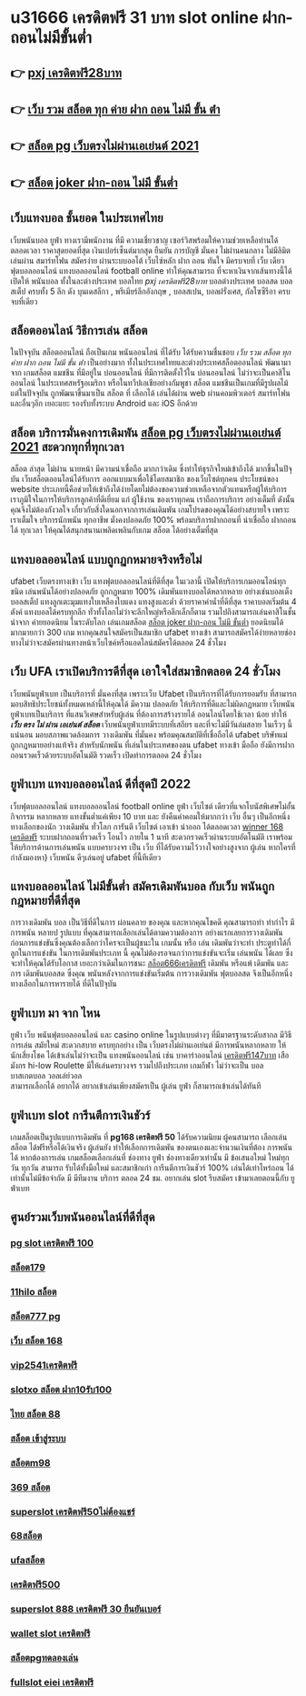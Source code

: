 # u31666 เครดิตฟรี 31 บาท  slot online   ฝาก-ถอนไม่มีขั้นต่ำ 

## 👉 [pxj เครดิตฟรี28บาท](https://mabet.net/20-free-100/)
## 👉 [เว็บ รวม สล็อต ทุก ค่าย ฝาก ถอน ไม่มี ขั้น ต่ํา](https://member.mabet.net/?action=login)
## 👉 [สล็อต pg เว็บตรงไม่ผ่านเอเย่นต์ 2021](https://mabet.net/20-free-100/)
## 👉 [สล็อต joker ฝาก-ถอน ไม่มี ขั้นต่ำ](https://mabet.net/)

##  เว็บแทงบอล  ชั้นยอด ในประเทศไทย

 เว็บพนันบอล   ยูฟ่า  ทางเรามีพนักงาน  ที่มี ความเชี่ยวชาญ  เซอร์วิสพร้อมให้ความช่วยเหลือท่านได้ ตลอดเวลา   ราคาสุดยอดที่สุด  เงินเปอร์เซ็นต์มากสุด  ยืนยัน   การบัญชี  มั่นคง  ไม่ผ่านคนกลาง   ไม่มีลิมิต  เล่นผ่าน สมาร์ทโฟน  สมัครง่าย  ผ่านระบบออโต้  เว็บไซ์หลัก ฝาก  ถอน  ทันใจ มีครบจบที่ เว็บ เดียว ฟุตบอลออนไลน์ แทงบอลออนไลน์ football online ทำให้คุณสามารถ ที่จะหาเงินจากเส้นทางนี้ได้ เปิดให้ พนันบอล  ทั้งในละต่างประเทศ บอลไทย *pxj เครดิตฟรี28บาท*  บอลต่างประเทศ บอลสด บอลสเต็ป  ครบทั้ง 5 ลีก ดัง บุนเดสลีกา , พรีเมียร์ลีกอังกฤษ ,  บอลสเปน,  บอลฝรั่งเศส, กัลโซซีรีอา  ครบจบที่เดียว

## สล็อตออนไลน์  วิธีการเล่น สล็อต

ในปัจจุบัน สล็อตออนไลน์ ถือเป็นเกม พนันออนไลน์  ที่ได้รับ ได้รับความชื่นชอบ *เว็บ รวม สล็อต ทุก ค่าย ฝาก ถอน ไม่มี ขั้น ต่ํา* เป็นอย่างมาก ทั้งในประเทศไทยและต่างประเทศสล็อตออนไลน์ พัฒนามาจาก  เกมสล็อต แมชชีน ที่มีอยู่ใน บ่อนออนไลน์ ที่มีการติดตั้งไว้ใน บ่อนออนไลน์ ไม่ว่าจะเป็นคาสิโนออนไลน์   ในประเทศสหรัฐอเมริกา หรือในทวีปเอเชียอย่างกัมพูชา สล็อต  แมชชีนเป็นเกมที่มีรูปผลไม้ แต่ในปัจจุบัน  ถูกพัฒนาขึ้นมาเป็น  สล็อต ที่ เลือกได้ เล่นได้ผ่าน  web  ผ่านคอมพิวเตอร์  สมาร์ทโฟน  และอื่นๆอีก เยอะแยะ รองรับทั้งระบบ Android และ iOS อีกด้วย


## สล็อต  บริการมั่นคงการเดิมพัน [สล็อต pg เว็บตรงไม่ผ่านเอเย่นต์ 2021](https://mabet.net/)  สะดวกทุกที่ทุกเวลา

 สล็อต ล่าสุด ไม่ผ่าน นายหน้า มีความน่าเชื่อถือ มากกว่าเดิม ซึ่งทำให้ธุรกิจใหม่เข้าถึงได้  มากขึ้นในปัจุบัน  เว็บสล็อตออนไลน์ได้รับการ ออกแบบมาเพื่อใช้โดยสมาชิก ของเว็บไซต์ทุกคน ประโยชน์ของ website ประเภทนี้คือช่วยให้เข้าถึงได้ง่ายโดยไม่ต้องขอความช่วยเหลือจากตัวแทนหรือผู้ให้บริการ เราภูมิใจในการให้บริการลูกค้าที่ดีเยี่ยม แก่ ผู้ใช้งาน ของเราทุกคน เราถือการบริการ อย่างเต็มที่ ดังนั้นคุณจึงไม่ต้องกังวลใจ เกี่ยวกับสิ่งใดนอกจากการเล่นเดิมพัน เกมโปรดของคุณได้อย่างสบายใจ เพราะเราเต็มใจ บริการนักพนัน ทุกอาชีพ มั่งคงปลอดภัย 100% พร้อมบริการฝากถอนที่ น่าเชื่อถือ ฝากถอนได้ ทุกเวลา  ให้คุณได้สนุกสนานเพลิดเพลินกับเกม  สล็อต ได้อย่างเต็มที่สุด


## แทงบอลออนไลน์ แบบถูกฏกหมายจริงหรือไม่ 

 ufabet เว็บตรงทางเข้า  เว็บ แทงฟุตบอลออนไลน์ที่ดีที่สุด ในเวลานี้ เปิดให้บริการเกมออนไลน์ทุก ชนิด   เล่นพนันได้อย่างปลอดภัย ถูกกฏหมาย 100% เดิมพันแทงบอลได้หลากหลาย  อย่างเช่นบอลเต็ง บอลสเต็ป แทงลูกเตะมุมแทงใบเหลืองใบแดง แทงสูงและต่ำ ด้วยราคาค่าน้ำที่ดีที่สุด ราคาบอลเริ่มต้น 4 ตังค์ แทงบอลได้ครบทุกลีก ทั่วทั้งโลกไม่ว่าจะลีกใหญ่หรือลีกเล็กก็ตาม รวมไปถึงสามารถเล่นคาสิโนชั้นนำจาก ค่ายยอดนิยม ในระดับโลก  เล่นเกมสล็อต [สล็อต joker ฝาก-ถอน ไม่มี ขั้นต่ำ](https://mabet.net/credit-free-50/) ยอดนิยมได้มากมายกว่า 300 เกม หากคุณสนใจสมัครเป็นสมาชิก ufabet ทางเข้า  สามารถสมัครได้ง่ายหลายช่องทางไม่ว่าจะสมัครผ่านทางหน้าเว็บไซค์หรือแอดไลน์สมัครได้ตลอด 24 ชั่วโมง

## เว็บ UFA เราเปิดบริการดีที่สุด เอาใจใส่สมาชิกตลอด 24 ชั่วโมง

 เว็บพนันยูฟ่าเบท เป็นบริการที่ มั่นคงที่สุด เพราะเว็บ Ufabet  เป็นบริการที่ได้รับการยอมรับ ที่สามารถมอบสิทธิประโยชน์ทั้งหมดเหล่านี้ให้คุณได้ มีความ ปลอดภัย ให้บริการที่ดีและไม่ผิดกฏหมาย  เว็บพนันยูฟ่าเบทเป็นบริการ ที่แสนวิเศษสำหรับผู้เล่น ที่ต้องการสร้างรายได้ ออนไลน์โดยใช้เวลา น้อย  ทำให้  ***เว็บ ตรง ไม่ ผ่าน เอเย่นต์ สล็อต*** เว็บพนันยูฟ่าเบทมีระบบที่เสถียร และที่จะไม่มีวันล่มสลาย ในเร็วๆ นี้แน่นอน มอบสภาพแวดล้อมการ วางเดิมพัน ที่มั่นคง พร้อมคุณสมบัติที่เชื่อถือได้ ufabet บริษัทแม่ ถูกกฎหมายอย่างแท้จริง สำหรับนักพนัน ที่เล่นในประเทศของตน  ufabet ทางเข้า มือถือ ยังมีการฝากถอนรวดเร็วด้วยระบบอัตโนมัติ รวดเร็ว เปิดทำการตลอด 24 ชั่วโมง


## ยูฟ่าเบท  แทงบอลออนไลน์   ดีที่สุดปี 2022

เว็บฟุตบอลออนไลน์ แทงบอลออนไลน์ football online   ยูฟ่า   เว็บไซต์ เดียวที่แจกโบนัสพิเศษไม่อั้นกิจกรรม หลากหลาย  แทงขั้นต่ำแค่เพียง 10 บาท และ ยังคืนค่าคอมให้มากกว่า เว็บ อื่นๆ เป็นอีกหนึ่งทางเลือกของนัก วางเดิมพัน ทั่วโลก การันตี เว็บไซต์  เอาเข้า  นำออก ได้ตลอดเวลา  [winner 168 เครดิตฟรี](https://bio.link/tisawago) ระบบฝากถอนที่รวดเร็ว โอนไว ภายใน 1 นาที สะดวกรวดเร็วผ่านระบบอัตโนมัติ เราพร้อมให้บริการด้านการเล่นพนัน แบบครบวงจร เป็น เว็บ ที่ได้รับความไว้วางใจอย่างสูงจาก  ผู้เล่น  หากใครที่กำลังมองหา}  เว็บพนัน ดีๆเล่นอยู่  ufabet  ที่นี้ทีเดียว


##  แทงบอลออนไลน์ ไม่มีขั้นต่ำ สมัครเดิมพันบอล กับเว็บ พนันถูกกฎหมายที่ดีที่สุด

 การวางเดิมพัน  บอล เป็นวิธีที่ดีในการ ผ่อนคลาย ของคุณ และหากคุณโชคดี คุณสามารถทำ ทำกำไร มีการพนัน หลายป รูปแบบ ที่คุณสามารถเลือกเล่นได้ตามความต้องการ  อย่างแรกเลยการวางเดิมพัน ก่อนการแข่งขันซึ่งคุณต้องเลือกว่าใครจะเป็นผู้ชนะใน เกมนั้น หรือ เล่น เดิมพันว่าจะทำ ประตูทำได้กี่ลูกในการแข่งขัน ในการเดิมพันประเภท นี้ คุณไม่ต้องรอจนกว่าการแข่งขันจะเริ่ม  เล่นพนัน ได้เลย ซึ่งจะทำให้คุณได้รับโอกาส เยอะกว่าเดิมในการชนะ [สล็อต666เครดิตฟรี](https://mabet.net/register/) เดิมพัน หรือแพ้ เดิมพัน  และการ เดิมพันบอลสด ซึ่งคุณ พนันหลังจากการแข่งขันเริ่มต้น  การวางเดิมพัน  ฟุตบอลสด จึงเป็นอีกหนึ่งทางเลือกในการหารายได้ ที่ดีในปัจุบัน

## ยูฟ่าเบท มา จาก ไหน

 ยูฟ่า   เว็บ พนันฟุตบอลออนไลน์    และ    casino online   ในรูปแบบต่างๆ   ที่มีมาตรฐานระดับสากล  มีวิธีการเล่น  สมัยใหม่   สะดวกสบาย    ครบทุกอย่าง    เป็น  เว็บตรงไม่ผ่านเอเย่นต์    มีการพนันหลากหลาย   ให้ นักเสี่ยงโชค ได้เข้าเล่นไม่ว่าจะเป็น  แทงพนันออนไลน์ เช่น  บาคาร่าออนไลน์ [เครดิตฟรี147บาท](https://mabet.net/register/)   เสือมังกร  hi-low    Roulette    มีให้เล่นครบวงจร   รวมไปถึงประเภท เกมกีฬา ไม่ว่าจะเป็น  บอล   บาสเกตบอล   วอลเล่ย์วอล  
  สามารถเลือกได้  อยากได้   อยากเข้าเล่นเพียงสมัครเป็น ผู้เล่น  ยูฟ่า  ก็สามารถเข้าเล่นได้ทันที


## ยูฟ่าเบท  slot  การีนตีการเงินชัวร์

 เกมสล็อตเป็นรูปแบบการเดิมพัน ที่ **pg168 เครดิตฟรี 50**  ได้รับความนิยม ผู้คนสามารถ เลือกเล่นสล็อต ได้ฟรีหรือได้เงินจริง ผู้เล่นยัง  ทำให้เลือกการเดิมพัน ของตนเองและจำนวนเงินที่ต้อง การพนัน ได้ หากต้องการเล่น เกมสล็อตเลือกเล่นที่ ช่องทาง  ยูฟ่า  ช่องทางเดียวเท่านั้น มี ข้อเสนอใหม่ ใหม่ทุกวัน ทุกวัน สามารถ รับได้ทั้งมือใหม่ และสมาชิกเก่า การีนตีการเงินชัวร์ 100% เล่นได้เท่าไหร่ถอน ได้เท่านั้นไม่มีข้อจำกัด มี มีทีมงาน บริการ ตลอด 24 ชม.   อยากเล่น slot รีบสมัคร เข้ามาเลยตอนนี้กับ ยูฟ่าเบท 


## ศูนย์รวมเว็บพนันออนไลน์ที่ดีที่สุด

### [pg slot เครดิตฟรี 100](https://atom.io/themes/สมัครสมาชิก%20ฟรีเครดิต%206666สล็อต%20008%20สล็อต%20PG%2020รับ100%20เว็บตรง100%)
### [สล็อต179](https://atom.io/themes/สมัครสมาชิก%20ฟรีเครดิต%20สล็อต%20350%20008%20สล็อต%20PG%2020รับ100%20เว็บตรง100%)
### [11hilo สล็อต](https://atom.io/themes/สมัครสมาชิก%20ฟรีเครดิต%20juad888%20เครดิตฟรี%20008%20สล็อต%20PG%2020รับ100%20เว็บตรง100%)
### [สล็อต777 pg](https://atom.io/themes/สมัครสมาชิก%20ฟรีเครดิต%20เครดิตฟรี%2050%20ยืนยันเบอร์%20ล่าสุด%20008%20สล็อต%20PG%2020รับ100%20เว็บตรง100%)
### [เว็บ สล็อต 168](https://atom.io/themes/สมัครสมาชิก%20ฟรีเครดิต%20superslot%20เครดิตฟรี%20ยืนยันเบอร์%20008%20สล็อต%20PG%2020รับ100%20เว็บตรง100%)
### [vip2541เครดิตฟรี](https://atom.io/themes/สมัครสมาชิก%20ฟรีเครดิต%20สล็อต%20777%20เครดิตฟรี%20ล่าสุด%20วันนี้%20008%20สล็อต%20PG%2020รับ100%20เว็บตรง100%)
### [slotxo สล็อต ฝาก10รับ100](https://atom.io/themes/สมัครสมาชิก%20ฟรีเครดิต%20สล็อตpgทดลองเล่นฟรี%20008%20สล็อต%20PG%2020รับ100%20เว็บตรง100%)
### [ไทย สล็อต 88](https://atom.io/themes/สมัครสมาชิก%20ฟรีเครดิต%20เครดิตฟรี68%20008%20สล็อต%20PG%2020รับ100%20เว็บตรง100%)
### [สล็อต เข้าสู่ระบบ](https://atom.io/themes/สมัครสมาชิก%20ฟรีเครดิต%20สล็อตpgเว็บตรง%20ฝากวอเลท%20008%20สล็อต%20PG%2020รับ100%20เว็บตรง100%)
### [สล็อตm98](https://atom.io/themes/สมัครสมาชิก%20ฟรีเครดิต%20เครดิตฟรี%20ไม่ต้องฝาก%20ไม่ต้องแชร์%202021%20กดรับเอง%20008%20สล็อต%20PG%2020รับ100%20เว็บตรง100%)
### [369 สล็อต](https://atom.io/themes/สมัครสมาชิก%20ฟรีเครดิต%20betflik%20เครดิตฟรี%20ล่าสุด%20008%20สล็อต%20PG%2020รับ100%20เว็บตรง100%)
### [superslot เครดิตฟรี50ไม่ต้องแชร์](https://atom.io/themes/สมัครสมาชิก%20ฟรีเครดิต%20เครดิตฟรี%2050กดรับเอง%20ยืนยันเบอร์%20008%20สล็อต%20PG%2020รับ100%20เว็บตรง100%)
### [68สล็อต](https://atom.io/themes/สมัครสมาชิก%20ฟรีเครดิต%20joker%20เครดิตฟรี%2050%20008%20สล็อต%20PG%2020รับ100%20เว็บตรง100%)
### [ufaสล็อต](https://atom.io/themes/สมัครสมาชิก%20ฟรีเครดิต%20superslotเครดิตฟรี30%20008%20สล็อต%20PG%2020รับ100%20เว็บตรง100%)
### [เครดิตฟรี500](https://atom.io/themes/สมัครสมาชิก%20ฟรีเครดิต%20riches888เครดิตฟรี%20008%20สล็อต%20PG%2020รับ100%20เว็บตรง100%)
### [superslot 888 เครดิตฟรี 30 ยืนยันเบอร์](https://atom.io/themes/สมัครสมาชิก%20ฟรีเครดิต%20lucia%2068%20เครดิตฟรี%20008%20สล็อต%20PG%2020รับ100%20เว็บตรง100%)
### [wallet slot เครดิตฟรี](https://atom.io/themes/สมัครสมาชิก%20ฟรีเครดิต%20fullslotเครดิตฟรี%20008%20สล็อต%20PG%2020รับ100%20เว็บตรง100%)
### [สล็อตpgทดลองเล่น](https://atom.io/themes/สมัครสมาชิก%20ฟรีเครดิต%20เครดิตฟรี%20ไม่ต้องฝาก%20ไม่ต้องแชร์%20008%20สล็อต%20PG%2020รับ100%20เว็บตรง100%)
### [fullslot eiei เครดิตฟรี](https://atom.io/themes/สมัครสมาชิก%20ฟรีเครดิต%20สล็อต%20345%20008%20สล็อต%20PG%2020รับ100%20เว็บตรง100%)